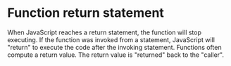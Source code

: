 # Function return statement

When JavaScript reaches a return statement, the function will stop executing. If the function was invoked from a statement, JavaScript will "return" to execute the code after the invoking statement. Functions often compute a return value. The return value is "returned" back to the "caller".
